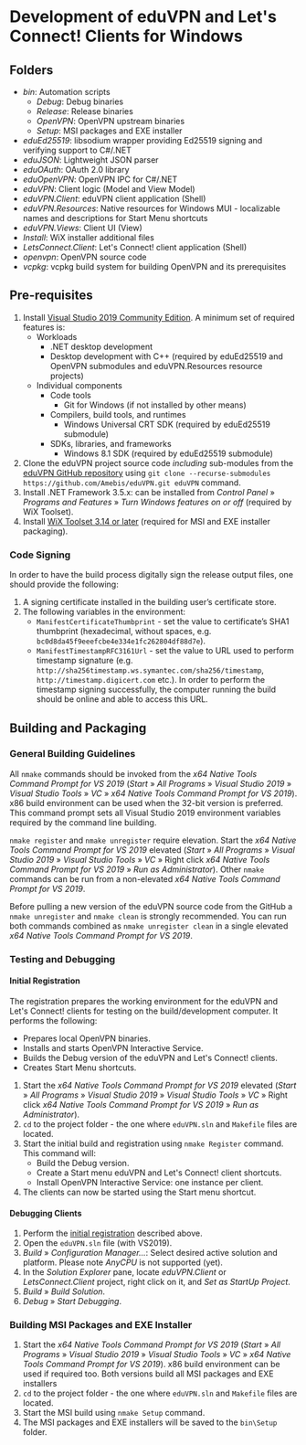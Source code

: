 # Development of eduVPN and Let's Connect! Clients for Windows


## Folders

- _bin_: Automation scripts
   - _Debug_: Debug binaries
   - _Release_: Release binaries
   - _OpenVPN_: OpenVPN upstream binaries
   - _Setup_: MSI packages and EXE installer
- _eduEd25519_: libsodium wrapper providing Ed25519 signing and verifying support to C#/.NET
- _eduJSON_: Lightweight JSON parser
- _eduOAuth_: OAuth 2.0 library
- _eduOpenVPN_: OpenVPN IPC for C#/.NET
- _eduVPN_: Client logic (Model and View Model)
- _eduVPN.Client_: eduVPN client application (Shell)
- _eduVPN.Resources_: Native resources for Windows MUI - localizable names and descriptions for Start Menu shortcuts
- _eduVPN.Views_: Client UI (View)
- _Install_: WiX installer additional files
- _LetsConnect.Client_: Let's Connect! client application (Shell)
- _openvpn_: OpenVPN source code
- _vcpkg_: vcpkg build system for building OpenVPN and its prerequisites


## Pre-requisites

1. Install [Visual Studio 2019 Community Edition](https://www.visualstudio.com/vs/community/). A minimum set of required features is:
   - Workloads
      - .NET desktop development
      - Desktop development with C++ (required by eduEd25519 and OpenVPN submodules and eduVPN.Resources resource projects)
   - Individual components
      - Code tools
         - Git for Windows (if not installed by other means)
      - Compilers, build tools, and runtimes
         - Windows Universal CRT SDK (required by eduEd25519 submodule)
      - SDKs, libraries, and frameworks
         - Windows 8.1 SDK (required by eduEd25519 submodule)
2. Clone the eduVPN project source code _including_ sub-modules from the [eduVPN GitHub repository](https://github.com/Amebis/eduVPN) using `git clone --recurse-submodules https://github.com/Amebis/eduVPN.git eduVPN` command.
3. Install .NET Framework 3.5.x: can be installed from _Control Panel_ » _Programs and Features_ » _Turn Windows features on or off_ (required by WiX Toolset).
4. Install [WiX Toolset 3.14 or later](https://wixtoolset.org/releases/v3-14-0-3205/) (required for MSI and EXE installer packaging).


### Code Signing

In order to have the build process digitally sign the release output files, one should provide the following:

1. A signing certificate installed in the building user’s certificate store.
2. The following variables in the environment:
   - `ManifestCertificateThumbprint` - set the value to certificate’s SHA1 thumbprint (hexadecimal, without spaces, e.g. `bc0d8da45f9eeefcbe4e334e1fc262804df88d7e`).
   - `ManifestTimestampRFC3161Url` - set the value to URL used to perform timestamp signature (e.g. `http://sha256timestamp.ws.symantec.com/sha256/timestamp`, `http://timestamp.digicert.com` etc.). In order to perform the timestamp signing successfully, the computer running the build should be online and able to access this URL.


## Building and Packaging


### General Building Guidelines

All `nmake` commands should be invoked from the _x64 Native Tools Command Prompt for VS 2019_ (_Start_ » _All Programs_ » _Visual Studio 2019_ » _Visual Studio Tools_ » _VC_ » _x64 Native Tools Command Prompt for VS 2019_). x86 build environment can be used when the 32-bit version is preferred.
This command prompt sets all Visual Studio 2019 environment variables required by the command line building.

`nmake register` and `nmake unregister` require elevation. Start the _x64 Native Tools Command Prompt for VS 2019_ elevated (_Start_ » _All Programs_ » _Visual Studio 2019_ » _Visual Studio Tools_ » _VC_ » Right click _x64 Native Tools Command Prompt for VS 2019_ » _Run as Administrator_). Other `nmake` commands can be run from a non-elevated _x64 Native Tools Command Prompt for VS 2019_.

Before pulling a new version of the eduVPN source code from the GitHub a `nmake unregister` and `nmake clean` is strongly recommended. You can run both commands combined as `nmake unregister clean` in a single elevated _x64 Native Tools Command Prompt for VS 2019_.


### Testing and Debugging

#### Initial Registration

The registration prepares the working environment for the eduVPN and Let's Connect! clients for testing on the build/development computer. It performs the following:
- Prepares local OpenVPN binaries.
- Installs and starts OpenVPN Interactive Service.
- Builds the Debug version of the eduVPN and Let's Connect! clients.
- Creates Start Menu shortcuts.

1. Start the _x64 Native Tools Command Prompt for VS 2019_ elevated (_Start_ » _All Programs_ » _Visual Studio 2019_ » _Visual Studio Tools_ » _VC_ » Right click _x64 Native Tools Command Prompt for VS 2019_ » _Run as Administrator_).
2. `cd` to the project folder - the one where `eduVPN.sln` and `Makefile` files are located.
3. Start the initial build and registration using `nmake Register` command. This command will:
   - Build the Debug version.
   - Create a Start menu eduVPN and Let's Connect! client shortcuts.
   - Install OpenVPN Interactive Service: one instance per client.
4. The clients can now be started using the Start menu shortcut.


#### Debugging Clients

1. Perform the [initial registration](#initial-registration) described above.
2. Open the `eduVPN.sln` file (with VS2019).
3. _Build_ » _Configuration Manager..._: Select desired active solution and platform. Please note _AnyCPU_ is not supported (yet).
4. In the _Solution Explorer_ pane, locate _eduVPN.Client_ or _LetsConnect.Client_ project, right click on it, and _Set as StartUp Project_.
5. _Build_ » _Build Solution_.
6. _Debug_ » _Start Debugging_.


### Building MSI Packages and EXE Installer

1. Start the _x64 Native Tools Command Prompt for VS 2019_ (_Start_ » _All Programs_ » _Visual Studio 2019_ » _Visual Studio Tools_ » _VC_ » _x64 Native Tools Command Prompt for VS 2019_). x86 build environment can be used if required too. Both versions build all MSI packages and EXE installers
2. `cd` to the project folder - the one where `eduVPN.sln` and `Makefile` files are located.
3. Start the MSI build using `nmake Setup` command.
4. The MSI packages and EXE installers will be saved to the `bin\Setup` folder.
